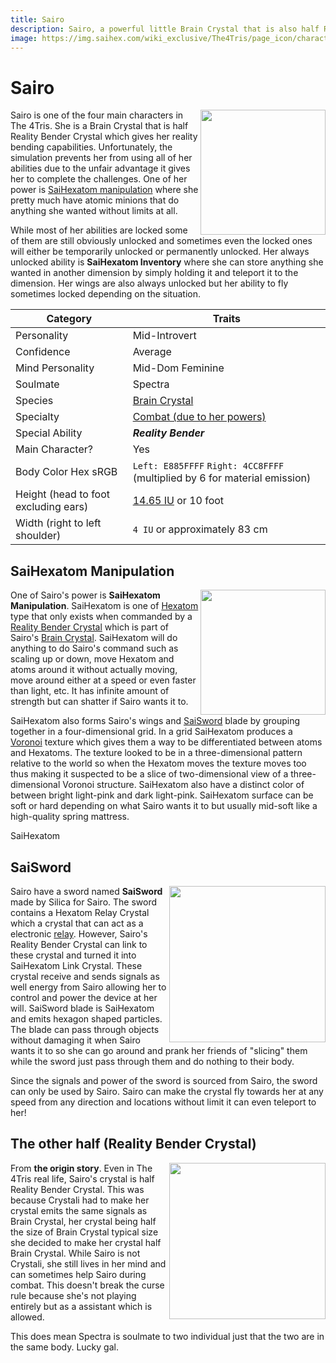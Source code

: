 ```yaml
---
title: Sairo
description: Sairo, a powerful little Brain Crystal that is also half Reality Bender Crystal. She is one of the four main characters.
image: https://img.saihex.com/wiki_exclusive/The4Tris/page_icon/characters/sairo/sairo.png
---
```

# Sairo
<img align="right" width="200" src="https://img.saihex.com/wiki_exclusive/The4Tris/page_icon/characters/sairo/sairo.png">

Sairo is one of the four main characters in The 4Tris. She is a Brain Crystal that is half Reality Bender Crystal which gives her reality bending capabilities. Unfortunately, the simulation prevents her from using all of her abilities due to the unfair advantage it gives her to complete the challenges. One of her power is [SaiHexatom manipulation](#saihexatom-manipulation) where she pretty much have atomic minions that do anything she wanted without limits at all.

While most of her abilities are locked some of them are still obviously unlocked and sometimes even the locked ones will either be temporarily unlocked or permanently unlocked. Her always unlocked ability is **SaiHexatom Inventory** where she can store anything she wanted in another dimension by simply holding it and teleport it to the dimension. Her wings are also always unlocked but her ability to fly sometimes locked depending on the situation.

| Category    | Traits |
| -------- | ------- |
| Personality  | Mid-Introvert    |
| Confidence | Average     |
| Mind Personality    |  Mid-Dom Feminine   |
| Soulmate | Spectra |
| Species | [Brain Crystal](../logic/Brain_Crystal) |
| Specialty | [Combat (due to her powers)](#saihexatom-manipulation) |
| Special Ability | ***Reality Bender*** |
| Main Character? | Yes |
| Body Color Hex sRGB | `Left: E885FFFF` `Right: 4CC8FFFF` (multiplied by 6 for material emission) |
| Height (head to foot excluding ears) | [14.65 IU](../#iskyverse) or 10 foot |
| Width (right to left shoulder) | `4 IU` or approximately 83 cm |

## SaiHexatom Manipulation
<img align="right" width="200" src="https://img.saihex.com/wiki_exclusive/The4Tris/page_icon/characters/sairo/SaiHexatom.svg">

One of Sairo's power is **SaiHexatom Manipulation**. SaiHexatom is one of [Hexatom](../logic/Hexatom) type that only exists when commanded by a [Reality Bender Crystal](#the-other-half-reality-bender-crystal) which is part of Sairo's [Brain Crystal](../logic/Brain_Crystal). SaiHexatom will do anything to do Sairo's command such as scaling up or down, move Hexatom and atoms around it without actually moving, move around either at a speed or even faster than light, etc. It has infinite amount of strength but can shatter if Sairo wants it to.

SaiHexatom also forms Sairo's wings and [SaiSword](#saisword) blade by grouping together in a four-dimensional grid. In a grid SaiHexatom produces a [Voronoi](https://en.wikipedia.org/wiki/Voronoi_diagram) texture which gives them a way to be differentiated between atoms and Hexatoms. The texture looked to be in a three-dimensional pattern relative to the world so when the Hexatom moves the texture moves too thus making it suspected to be a slice of two-dimensional view of a three-dimensional Voronoi structure. SaiHexatom also have a distinct color of between bright light-pink and dark light-pink. SaiHexatom surface can be soft or hard depending on what Sairo wants it to but usually mid-soft like a high-quality spring mattress.

SaiHexatom

## SaiSword
<img align="right" width="250" src="https://img.saihex.com/wiki_exclusive/The4Tris/page_icon/characters/sairo/sairo_saisword.png">

Sairo have a sword named **SaiSword** made by Silica for Sairo. The sword contains a Hexatom Relay Crystal which a crystal that can act as a electronic [relay](https://en.wikipedia.org/wiki/Relay). However, Sairo's Reality Bender Crystal can link to these crystal and turned it into SaiHexatom Link Crystal. These crystal receive and sends signals as well energy from Sairo allowing her to control and power the device at her will. SaiSword blade is SaiHexatom and emits hexagon shaped particles. The blade can pass through objects without damaging it when Sairo wants it to so she can go around and prank her friends of "slicing" them while the sword just pass through them and do nothing to their body.

Since the signals and power of the sword is sourced from Sairo, the sword can only be used by Sairo. Sairo can make the crystal fly towards her at any speed from any direction and locations without limit it can even teleport to her!

## The other half (Reality Bender Crystal)
<img align="right" width="250" src="https://img.saihex.com/wiki_exclusive/The4Tris/page_icon/characters/sairo/sairo_eyes.png">

From **the origin story**. Even in The 4Tris real life, Sairo's crystal is half Reality Bender Crystal. This was because Crystali had to make her crystal emits the same signals as Brain Crystal, her crystal being half the size of Brain Crystal typical size she decided to make her crystal half Brain Crystal. While Sairo is not Crystali, she still lives in her mind and can sometimes help Sairo during combat. This doesn't break the curse rule because she's not playing entirely but as a assistant which is allowed.

This does mean Spectra is soulmate to two individual just that the two are in the same body. Lucky gal.